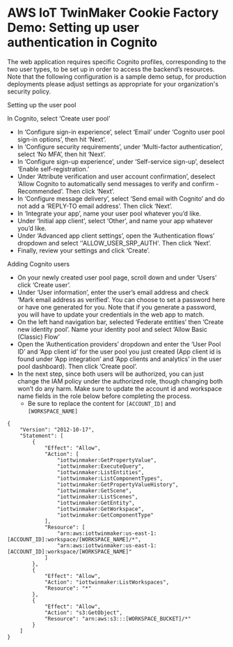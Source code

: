 # AWS IoT TwinMaker Cookie Factory Demo: Setting up user authentication in Cognito

The web application requires specific Cognito profiles, corresponding to the two user types, to be set up in order to access the backend’s resources. Note that the following configuration is a sample demo setup, for production deployments please adjust settings as appropriate for your organization's security policy.

Setting up the user pool

In Cognito, select ‘Create user pool’

* In ‘Configure sign-in experience’, select ‘Email’ under ‘Cognito user pool sign-in options’, then hit ‘Next’.
* In ‘Configure security requirements’, under ‘Multi-factor authentication’, select ‘No MFA’, then hit ‘Next’.
* In ‘Configure sign-up experience’, under ‘Self-service sign-up’, deselect ‘Enable self-registration.’
* Under ‘Attribute verification and user account confirmation’, deselect ‘Allow Cognito to automatically send messages to verify and confirm - Recommended’. Then click ‘Next’.
* In ‘Configure message delivery’, select ‘Send email with Cognito’ and do not add a ‘REPLY-TO email address’. Then click ‘Next’.
* In ‘Integrate your app’, name your user pool whatever you’d like.
* Under ‘Initial app client’, select ‘Other’, and name your app whatever you’d like.
* Under ‘Advanced app client settings’, open the ‘Authentication flows’ dropdown and select ‘'ALLOW_USER_SRP_AUTH'. Then click ‘Next’.
* Finally, review your settings and click ‘Create’.

Adding Cognito users

* On your newly created user pool page, scroll down and under ‘Users’ click ‘Create user’.
* Under ‘User information’, enter the user’s email address and check ‘Mark email address as verified’. You can choose to set a password here or have one generated for you. Note that if you generate a password, you will have to update your credentials in the web app to match.
* On the left hand navigation bar, selected ‘Federate entities’ then ‘Create new identity pool’. Name your identity pool and select ‘Allow Basic (Classic) Flow’
* Open the ‘Authentication providers’ dropdown and enter the ‘User Pool ID’ and ‘App client id’ for the user pool you just created (App client id is found under ‘App integration’ and ‘App clients and analytics’ in the user pool dashboard). Then click ‘Create pool’.
* In the next step, since both users will be authorized, you can just change the IAM policy under the authorized role, though changing both won’t do any harm. Make sure to update the account id and workspace name fields in the role below before completing the process.
  * Be sure to replace the content for  `[ACCOUNT_ID]` and `[WORKSPACE_NAME]`

```
{
    "Version": "2012-10-17",
    "Statement": [
        {
            "Effect": "Allow",
            "Action": [
                "iottwinmaker:GetPropertyValue",
                "iottwinmaker:ExecuteQuery",
                "iottwinmaker:ListEntities",
                "iottwinmaker:ListComponentTypes",
                "iottwinmaker:GetPropertyValueHistory",
                "iottwinmaker:GetScene",
                "iottwinmaker:ListScenes",
                "iottwinmaker:GetEntity",
                "iottwinmaker:GetWorkspace",
                "iottwinmaker:GetComponentType"
            ],
            "Resource": [
                "arn:aws:iottwinmaker:us-east-1:[ACCOUNT_ID]:workspace/[WORKSPACE_NAME]/*",
                "arn:aws:iottwinmaker:us-east-1:[ACCOUNT_ID]:workspace/[WORKSPACE_NAME]"
            ]
        },
        {
            "Effect": "Allow",
            "Action": "iottwinmaker:ListWorkspaces",
            "Resource": "*"
        },
        {
            "Effect": "Allow",
            "Action": "s3:GetObject",
            "Resource": "arn:aws:s3:::[WORKSPACE_BUCKET]/*"
        }
    ]
}
```